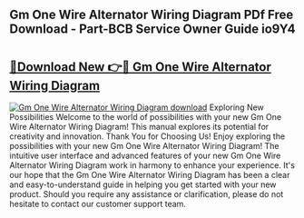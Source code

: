 ## Gm One Wire Alternator Wiring Diagram PDf Free Download - Part-BCB Service Owner Guide io9Y4

# <h2><a href="http://dfrms8i.blite.top/?on=Gm+One+Wire+Alternator+Wiring+Diagram">🔗Download New 👉🔴 Gm One Wire Alternator Wiring Diagram</a></h2>

[![Gm One Wire Alternator Wiring Diagram download](https://i.imgur.com/lujVjoI.png)](http://dfrms8i.blite.top/?on=Gm+One+Wire+Alternator+Wiring+Diagram)
Exploring New Possibilities Welcome to the world of possibilities with your new Gm One Wire Alternator Wiring Diagram! This manual explores its potential for creativity and innovation. Thank You for Choosing Us! Enjoy exploring the possibilities with your new Gm One Wire Alternator Wiring Diagram! The intuitive user interface and advanced features of your new Gm One Wire Alternator Wiring Diagram work in harmony to enhance your experience. It's our hope that the Gm One Wire Alternator Wiring Diagram has been a clear and easy-to-understand guide in helping you get started with your new product. Should you require any assistance or clarification, please do not hesitate to contact our customer support team.
